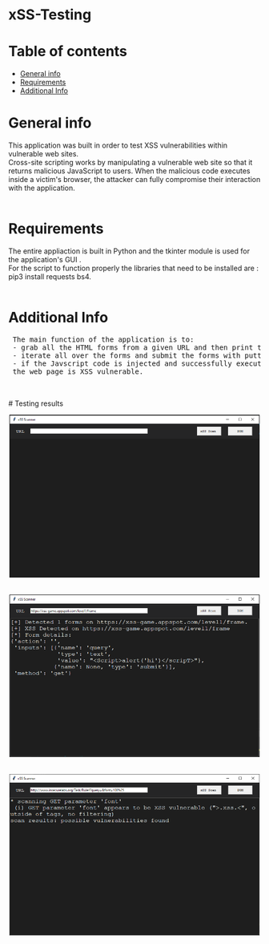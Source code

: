 # xSS-Testing

# Table of contents

* [General info](#general-info)
* [Requirements](#requirements)
* [Additional Info](#additional-info)

# General info

This application was built in order to test XSS vulnerabilities within vulnerable web sites. <br>
Cross-site scripting works by manipulating a vulnerable web site so that it returns malicious JavaScript to users. When the malicious code executes inside a victim's browser, the attacker can fully compromise their interaction with the application.
<br>
<br>

# Requirements

The entire appliaction is built in Python and the tkinter module is used for the application's GUI .<br> For the script to function properly the libraries that need to be installed are :<br> pip3 install requests bs4. 
<br>
<br> 

# Additional Info
<pre>
 The main function of the application is to:
 - grab all the HTML forms from a given URL and then print the number of forms detected.
 - iterate all over the forms and submit the forms with putting the value of all text and search input fields with a Javascript code.
 - if the Javscript code is injected and successfully executed then we come to the conclusion that 
 the web page is XSS vulnerable.

</pre>
<br>
# Testing results
<br>
<p align="center">
  <img src="tests/xSS.png" width="500" title="hover text"
  >
<br>
<br>
<p align="center">
  <img src="tests/xSS_dom.png" width="500" title="hover text"
  >

<br>
<br>
<p align="center">
  <img src="tests/xSS_scan.png" width="500" title="hover text"
  >


